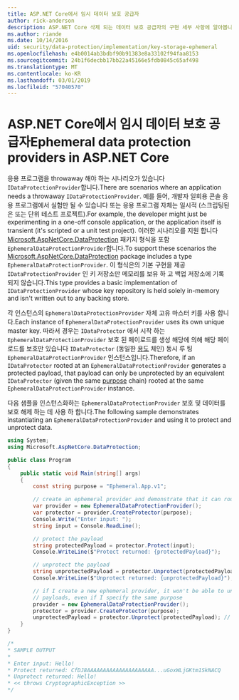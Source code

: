 ```yaml
---
title: ASP.NET Core에서 임시 데이터 보호 공급자
author: rick-anderson
description: ASP.NET Core 삭제 되는 데이터 보호 공급자의 구현 세부 사항에 알아봅니다.
ms.author: riande
ms.date: 10/14/2016
uid: security/data-protection/implementation/key-storage-ephemeral
ms.openlocfilehash: e4b0014ab3bdbf90b91383e8a33102f94faa8153
ms.sourcegitcommit: 24b1f6decbb17bb22a45166e5fdb0845c65af498
ms.translationtype: MT
ms.contentlocale: ko-KR
ms.lasthandoff: 03/01/2019
ms.locfileid: "57040570"
---
```

# <a name="ephemeral-data-protection-providers-in-aspnet-core"></a><span data-ttu-id="32312-103">ASP.NET Core에서 임시 데이터 보호 공급자</span><span class="sxs-lookup"><span data-stu-id="32312-103">Ephemeral data protection providers in ASP.NET Core</span></span>

<a name="data-protection-implementation-key-storage-ephemeral"></a>

<span data-ttu-id="32312-104">응용 프로그램을 throwaway 해야 하는 시나리오가 있습니다 `IDataProtectionProvider`합니다.</span><span class="sxs-lookup"><span data-stu-id="32312-104">There are scenarios where an application needs a throwaway `IDataProtectionProvider`.</span></span> <span data-ttu-id="32312-105">예를 들어, 개발자 일회용 콘솔 응용 프로그램에서 실험만 될 수 있습니다 또는 응용 프로그램 자체는 일시적 (스크립팅된은 또는 단위 테스트 프로젝트).</span><span class="sxs-lookup"><span data-stu-id="32312-105">For example, the developer might just be experimenting in a one-off console application, or the application itself is transient (it's scripted or a unit test project).</span></span> <span data-ttu-id="32312-106">이러한 시나리오를 지원 합니다 [Microsoft.AspNetCore.DataProtection](https://www.nuget.org/packages/Microsoft.AspNetCore.DataProtection/) 패키지 형식을 포함 `EphemeralDataProtectionProvider`합니다.</span><span class="sxs-lookup"><span data-stu-id="32312-106">To support these scenarios the [Microsoft.AspNetCore.DataProtection](https://www.nuget.org/packages/Microsoft.AspNetCore.DataProtection/) package includes a type `EphemeralDataProtectionProvider`.</span></span> <span data-ttu-id="32312-107">이 형식은의 기본 구현을 제공 `IDataProtectionProvider` 인 키 저장소만 메모리를 보유 하 고 백업 저장소에 기록 되지 않습니다.</span><span class="sxs-lookup"><span data-stu-id="32312-107">This type provides a basic implementation of `IDataProtectionProvider` whose key repository is held solely in-memory and isn't written out to any backing store.</span></span>

<span data-ttu-id="32312-108">각 인스턴스의 `EphemeralDataProtectionProvider` 자체 고유 마스터 키를 사용 합니다.</span><span class="sxs-lookup"><span data-stu-id="32312-108">Each instance of `EphemeralDataProtectionProvider` uses its own unique master key.</span></span> <span data-ttu-id="32312-109">따라서 경우는 `IDataProtector` 에서 시작 하는 `EphemeralDataProtectionProvider` 보호 된 페이로드를 생성 해당에 의해 해당 페이로드를 보호만 있습니다 `IDataProtector` (동일한 [용도](xref:security/data-protection/consumer-apis/purpose-strings#data-protection-consumer-apis-purposes) 체인) 동시 루 팅 `EphemeralDataProtectionProvider` 인스턴스입니다.</span><span class="sxs-lookup"><span data-stu-id="32312-109">Therefore, if an `IDataProtector` rooted at an `EphemeralDataProtectionProvider` generates a protected payload, that payload can only be unprotected by an equivalent `IDataProtector` (given the same [purpose](xref:security/data-protection/consumer-apis/purpose-strings#data-protection-consumer-apis-purposes) chain) rooted at the same `EphemeralDataProtectionProvider` instance.</span></span>

<span data-ttu-id="32312-110">다음 샘플을 인스턴스화하는 `EphemeralDataProtectionProvider` 보호 및 데이터를 보호 해제 하는 데 사용 하 합니다.</span><span class="sxs-lookup"><span data-stu-id="32312-110">The following sample demonstrates instantiating an `EphemeralDataProtectionProvider` and using it to protect and unprotect data.</span></span>

```csharp
using System;
using Microsoft.AspNetCore.DataProtection;

public class Program
{
    public static void Main(string[] args)
    {
        const string purpose = "Ephemeral.App.v1";

        // create an ephemeral provider and demonstrate that it can round-trip a payload
        var provider = new EphemeralDataProtectionProvider();
        var protector = provider.CreateProtector(purpose);
        Console.Write("Enter input: ");
        string input = Console.ReadLine();

        // protect the payload
        string protectedPayload = protector.Protect(input);
        Console.WriteLine($"Protect returned: {protectedPayload}");

        // unprotect the payload
        string unprotectedPayload = protector.Unprotect(protectedPayload);
        Console.WriteLine($"Unprotect returned: {unprotectedPayload}");

        // if I create a new ephemeral provider, it won't be able to unprotect existing
        // payloads, even if I specify the same purpose
        provider = new EphemeralDataProtectionProvider();
        protector = provider.CreateProtector(purpose);
        unprotectedPayload = protector.Unprotect(protectedPayload); // THROWS
    }
}

/*
* SAMPLE OUTPUT
*
* Enter input: Hello!
* Protect returned: CfDJ8AAAAAAAAAAAAAAAAAAAAA...uGoxWLjGKtm1SkNACQ
* Unprotect returned: Hello!
* << throws CryptographicException >>
*/
```
